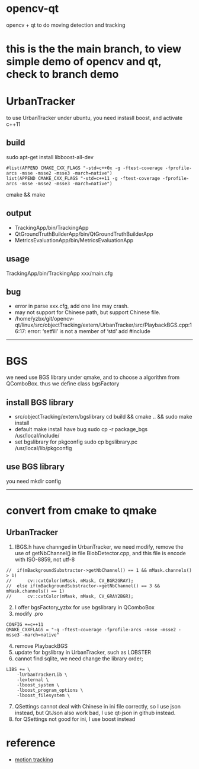 # opencv-qt
opencv + qt to do moving detection and tracking

# this is the the main branch, to view simple demo of opencv and qt, check  to branch demo

# UrbanTracker
to use UrbanTracker under ubuntu, you need instasll boost, and activate c++11

## build
sudo apt-get install libboost-all-dev
```
#list(APPEND CMAKE_CXX_FLAGS "-std=c++0x -g -ftest-coverage -fprofile-arcs -msse -msse2 -msse3 -march=native")
list(APPEND CMAKE_CXX_FLAGS "-std=c++11 -g -ftest-coverage -fprofile-arcs -msse -msse2 -msse3 -march=native")
```
cmake && make
## output
- TrackingApp/bin/TrackingApp
- QtGroundTruthBuilderApp/bin/QtGroundTruthBuilderApp
- MetricsEvaluationApp/bin/MetricsEvaluationApp

## usage
TrackingApp/bin/TrackingApp xxx/main.cfg

## bug
- error in parse xxx.cfg, add one line may crash.
- may not support for Chinese path, but support Chinese file.
- /home/yzbx/git/opencv-qt/linux/src/objectTracking/extern/UrbanTracker/src/PlaybackBGS.cpp:16:17: error: ‘setfill’ is not a member of ‘std’
add #include <iomanip>
---

# BGS
we need use BGS library under qmake, and to choose a algorithm from QComboBox. thus we define class bgsFactory
## install BGS library
- src/objectTracking/extern/bgslibrary
cd build && cmake .. && sudo make install
- default make install have bug
sudo cp -r package_bgs /usr/local/include/
- set bgslibrary for pkgconfig
sudo cp bgslibrary.pc /usr/local/lib/pkgconfig

## use BGS library
you need mkdir config

---
# convert from cmake to qmake
## UrbanTracker
1. IBGS.h have channged in UrbanTracker, we need modify, remove the use of getNbChannel() in file BlobDetector.cpp, and this file is encode with ISO-8859, not utf-8
```
//	if(mBackgroundSubstractor->getNbChannel() == 1 && mMask.channels() > 1)
//		cv::cvtColor(mMask, mMask, CV_BGR2GRAY);
//	else if(mBackgroundSubstractor->getNbChannel() == 3 && mMask.channels() == 1)
//		cv::cvtColor(mMask, mMask, CV_GRAY2BGR);
```
2. I offer bgsFactory_yzbx for use bgslibrary in QComboBox
3. modify .pro
```
CONFIG +=c++11
QMAKE_CXXFLAGS = "-g -ftest-coverage -fprofile-arcs -msse -msse2 -msse3 -march=native"
```
4. remove PlaybackBGS
5. update for bgslibray in UrbanTracker, such as LOBSTER
6. cannot find sqlite, we need change the library order;
```
LIBS += \
    -lUrbanTrackerLib \
    -lexternal \
    -lboost_system \
    -lboost_program_options \
    -lboost_filesystem \
```
7. QSettings cannot deal with Chinese in ini file correctly, so I use json instead, but QtJson also work bad, I use qt-json in github instead.
8. for QSettings not good for ini, I use boost instead

# reference
- [motion tracking](www.stats.ox.ac.uk/~wauthier/tracker)
